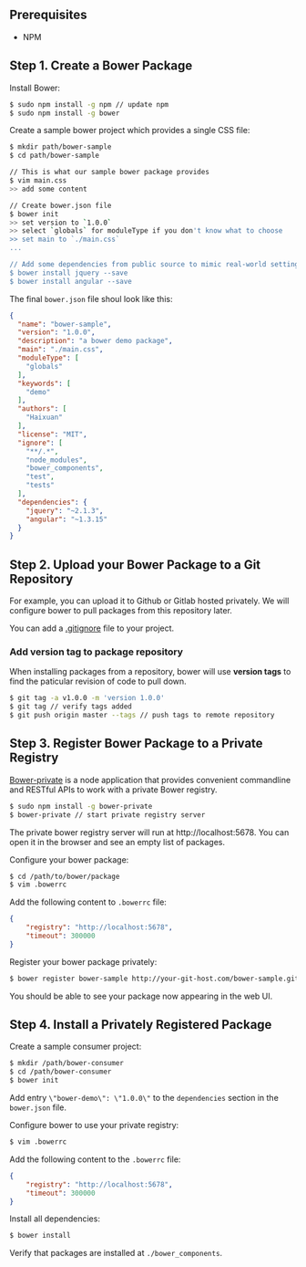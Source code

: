 ## Prerequisites

- NPM

## Step 1. Create a Bower Package

Install Bower:

```bash
$ sudo npm install -g npm // update npm
$ sudo npm install -g bower
```

Create a sample bower project which provides a single CSS file:

```bash
$ mkdir path/bower-sample
$ cd path/bower-sample

// This is what our sample bower package provides
$ vim main.css
>> add some content

// Create bower.json file
$ bower init
>> set version to `1.0.0`
>> select `globals` for moduleType if you don't know what to choose
>> set main to `./main.css`
...

// Add some dependencies from public source to mimic real-world settings
$ bower install jquery --save
$ bower install angular --save
```

The final `bower.json` file shoul look like this:

```json
{
  "name": "bower-sample",
  "version": "1.0.0",
  "description": "a bower demo package",
  "main": "./main.css",
  "moduleType": [
    "globals"
  ],
  "keywords": [
    "demo"
  ],
  "authors": [
    "Haixuan"
  ],
  "license": "MIT",
  "ignore": [
    "**/.*",
    "node_modules",
    "bower_components",
    "test",
    "tests"
  ],
  "dependencies": {
    "jquery": "~2.1.3",
    "angular": "~1.3.15"
  }
}
```

## Step 2. Upload your Bower Package to a Git Repository


For example, you can upload it to Github or Gitlab hosted privately. We will configure bower to pull packages from this repository later.

You can add a [.gitignore](https://github.com/bower/bower/blob/master/.gitignore) file to your project.


### Add version tag to package repository

When installing packages from a repository, bower will use **version tags** to find the paticular revision of code to pull down. 

```bash
$ git tag -a v1.0.0 -m 'version 1.0.0'
$ git tag // verify tags added
$ git push origin master --tags // push tags to remote repository
```

## Step 3. Register Bower Package to a Private Registry

[Bower-private](https://github.com/Hacklone/private-bower) is a node application that provides convenient commandline and RESTful APIs to work with a private Bower registry.

```bash
$ sudo npm install -g bower-private
$ bower-private // start private registry server
```

The private bower registry server will run at http://localhost:5678. You can open it in the browser and see an empty list of packages.

Configure your bower package:

```bash
$ cd /path/to/bower/package
$ vim .bowerrc
```

Add the following content to `.bowerrc` file:

``` json
{
	"registry": "http://localhost:5678",
	"timeout": 300000
}
```

Register your bower package privately:

``` bash
$ bower register bower-sample http://your-git-host.com/bower-sample.git
```

You should be able to see your package now appearing in the web UI.

## Step 4. Install a Privately Registered Package

Create a sample consumer project:

``` bash
$ mkdir /path/bower-consumer
$ cd /path/bower-consumer
$ bower init
```

Add entry `\"bower-demo\": \"1.0.0\"` to the `dependencies` section in the `bower.json` file.

Configure bower to use your private registry:

``` bash
$ vim .bowerrc
```

Add the following content to the `.bowerrc` file:

``` json
{
	"registry": "http://localhost:5678",
	"timeout": 300000
}

```

Install all dependencies:

``` bash
$ bower install
```

Verify that packages are installed at `./bower_components`.
